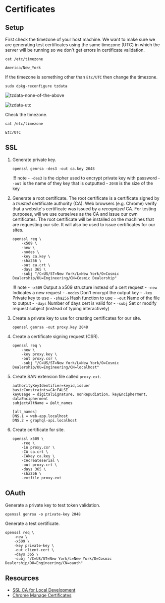 # Certificates

## Setup
First check the timezone of your host machine. We want to make sure we
are generating test certificates using the same timezone (UTC) in which the
server will be running so we don't get errors in certificate validation.
```shell
cat /etc/timezone
```
```
America/New_York
```

If the timezone is something other than `Etc/UTC` then change the timezone.
```shell
sudo dpkg-reconfigure tzdata
```

![tzdata-none-of-the-above](./images/tzdata-none-of-the-above.png)

![tzdata-utc](./images/tzdata-utc.png)

Check the timezone.
```shell
cat /etc/timezone
```
```
Etc/UTC
```

## SSL

1. Generate private key.

    ```
    openssl genrsa -des3 -out ca.key 2048
    ```

    !!! note
        - `-des3` is the cipher used to encrypt private key with password
        - `-out` is the name of they key that is outputted
        - `2048` is the size of the key

2. Generate a root certificate. The root certificate is a certificate signed
by a _trusted_ certificate authority (CA). Web browsers (e.g. Chrome) verify that
a website's certificate was issued by a _recognized_ CA. For testing purposes, will
we use ourselves as the CA and issue our own certificates. The root certificate will
be installed on the machines that are requesting our site. It will also be used to issue
certificates for our sites.

    ```
    openssl req \
        -x509 \
        -new \
        -nodes \
        -key ca.key \
        -sha256 \
        -out ca.crt \
        -days 365 \
        -subj "/C=US/ST=New York/L=New York/O=Cosmic Dealership/OU=Engineering/CN=Cosmic Dealership"
    ```

    !!! note
        - `-x509` Output a x509 structure instead of a cert request
        - `-new` Indicates a new request
        - `-nodes` Don't encrypt the output key
        - `-key` Private key to use
        - `-sha256` Hash function to use
        - `-out` Name of the file to output
        - `-days` Number of days cert is valid for
        - `-subj` Set or modify request subject (instead of typing interactively)

3. Create a private key to use for creating certificates for our site.
    ```
    openssl genrsa -out proxy.key 2048
    ```

4. Create a certificate signing request (CSR).
    ```
    openssl req \
        -new \
        -key proxy.key \
        -out proxy.csr \
        -subj "/C=US/ST=New York/L=New York/O=Cosmic Dealership/OU=Engineering/CN=localhost"
    ```

5. Create SAN extension file called `proxy.ext`.
    ```
    authorityKeyIdentifier=keyid,issuer
    basicConstraints=CA:FALSE
    keyUsage = digitalSignature, nonRepudiation, keyEncipherment, dataEncipherment
    subjectAltName = @alt_names

    [alt_names]
    DNS.1 = web-app.localhost
    DNS.2 = graphql-api.localhost
    ```

6. Create certificate for site.
    ```
    openssl x509 \
        -req \
        -in proxy.csr \
        -CA ca.crt \
        -CAkey ca.key \
        -CAcreateserial \
        -out proxy.crt \
        -days 365 \
        -sha256 \
        -extfile proxy.ext
    ```

## OAuth

Generate a private key to test token validation.
```
openssl genrsa -o private-key 2048
```

Generate a test certificate.
```
openssl req \
    -new \
    -x509 \
    -key private-key \
    -out client-cert \
    -days 365 \
    -subj "/C=US/ST=New York/L=New York/O=Cosmic Dealership/OU=Engineering/CN=oauth"
```

## Resources
- [SSL CA for Local Development](https://deliciousbrains.com/ssl-certificate-authority-for-local-https-development/)
- [Chrome Manage Certificates](https://chromium.googlesource.com/chromium/src.git/+/master/docs/linux/cert_management.md)
